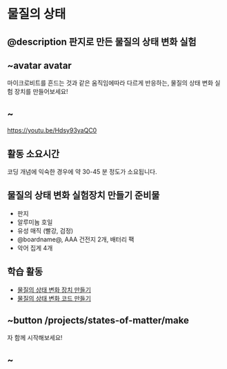 # 물질의 상태

## @description 판지로 만든 물질의 상태 변화 실험

## ~avatar avatar

마이크로비트를 흔드는 것과 같은 움직임에따라 다르게 반응하는, 물질의 상태 변화 실험 장치를 만들어보세요!

## ~

https://youtu.be/Hdsy93yaQC0

## 활동 소요시간

코딩 개념에 익숙한 경우에 약 30-45 분 정도가 소요됩니다.

## 물질의 상태 변화 실험장치 만들기 준비물

* 판지 
* 알루미늄 호일
* 유성 매직 (빨강, 검정)
* @boardname@, AAA 건전지 2개, 배터리 팩
* 악어 집게 4개

## 학습 활동

* [물질의 상태 변화 장치 만들기](/projects/states-of-matter/make) 
* [물질의 상태 변화 코드 만들기](/projects/states-of-matter/code) 

## ~button /projects/states-of-matter/make

자 함께 시작해보세요!

## ~